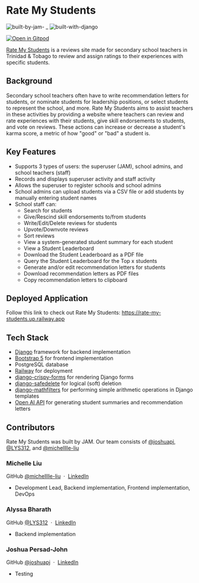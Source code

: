 # Rate My Students

![built-by-jam- _](https://user-images.githubusercontent.com/77900309/230798499-4ef99d38-5334-46eb-951e-6a70ad52146c.svg) ![built-with-django](https://user-images.githubusercontent.com/77900309/230798543-05f5f479-43d7-4450-84f4-2a46967ff46b.svg)

[![Open in Gitpod](https://gitpod.io/button/open-in-gitpod.svg)](https://gitpod.io/#https://github.com/WE-ARE-JAM/student-reviews)

[Rate My Students](https://rate-my-students.up.railway.app) is a reviews site made for secondary school teachers in Trinidad & Tobago to review and assign ratings to their experiences with specific students.

## Background

Secondary school teachers often have to write recommendation letters for students, or nominate students for leadership positions, or select students to represent the school, and more. Rate My Students aims to assist teachers in these activities by providing a website where teachers can review and rate experiences with their students, give skill endorsements to students, and vote on reviews. These actions can increase or decrease a student's karma score, a metric of how "good" or "bad" a student is.

## Key Features

- Supports 3 types of users: the superuser (JAM), school admins, and school teachers (staff)
- Records and displays superuser activity and staff activity
- Allows the superuser to register schools and school admins
- School admins can upload students via a CSV file or add students by manually entering student names
- School staff can:
  - Search for students
  - Give/Rescind skill endorsements to/from students
  - Write/Edit/Delete reviews for students
  - Upvote/Downvote reviews
  - Sort reviews
  - View a system-generated student summary for each student
  - View a Student Leaderboard
  - Download the Student Leaderboard as a PDF file
  - Query the Student Leaderboard for the Top x students
  - Generate and/or edit recommendation letters for students
  - Download recommendation letters as PDF files
  - Copy recommendation letters to clipboard

## Deployed Application

Follow this link to check out Rate My Students: https://rate-my-students.up.railway.app

## Tech Stack

- [Django](https://www.djangoproject.com) framework for backend implementation
- [Bootstrap 5](https://getbootstrap.com) for frontend implementation
- PostgreSQL database
- [Railway](https://railway.app) for deployment
- [django-crispy-forms](https://django-crispy-forms.readthedocs.io/en/latest/) for rendering Django forms
- [django-safedelete](https://django-safedelete.readthedocs.io/en/latest/index.html) for logical (soft) deletion
- [django-mathfilters](https://pypi.org/project/django-mathfilters/) for performing simple arithmetic operations in Django templates
- [Open AI API](https://platform.openai.com/docs/introduction) for generating student summaries and recommendation letters

## Contributors

Rate My Students was built by JAM. Our team consists of [@joshuapj](https://github.com/joshuapj), [@LYS312](https://github.com/LYS312), and [@michelllle-liu](https://github.com/michelllle-liu)

### Michelle Liu 
GitHub [@michelllle-liu](https://github.com/michelllle-liu) &nbsp;&middot;&nbsp; [LinkedIn](https://www.linkedin.com/in/michelllle-liu/)
- Development Lead, Backend implementation, Frontend implementation, DevOps

### Alyssa Bharath
GitHub [@LYS312](https://github.com/LYS312) &nbsp;&middot;&nbsp; [LinkedIn](https://www.linkedin.com/in/alyssa-bharath-b9a7a1256/)
- Backend implementation

### Joshua Persad-John
GitHub [@joshuapj](https://github.com/joshuapj) &nbsp;&middot;&nbsp; [LinkedIn](https://www.linkedin.com/in/joshua-persad-john/)
- Testing
